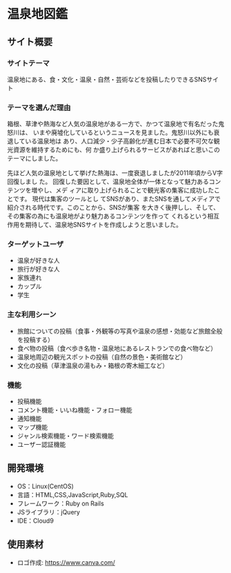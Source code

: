 # 温泉地図鑑

## サイト概要
### サイトテーマ
温泉地にある、食・文化・温泉・自然・芸術などを投稿したりできるSNSサイト


### テーマを選んだ理由
箱根、草津や熱海など人気の温泉地がある一方で、かつて温泉地で有名だった鬼怒川は、
いまや廃墟化しているというニュースを見ました。鬼怒川以外にも衰退している温泉地は
あり、人口減少・少子高齢化が進む日本で必要不可欠な観光資源を維持するためにも、何
か盛り上げられるサービスがあればと思いこのテーマにしました。

先ほど人気の温泉地として挙げた熱海は、一度衰退しましたが2011年頃からV字回復しまし
た。 回復した要因として、温泉地全体が一体となって魅力あるコンテンツを増やし、メデ
ィアに取り上げられることで観光客の集客に成功したことです。 現代は集客のツールとし
てSNSがあり、またSNSを通してメディアで紹介される時代です。このことから、SNSが集客
を大きく後押しし、そして、その集客の為にも温泉地がより魅力あるコンテンツを作って
くれるという相互作用を期待して、温泉地SNSサイトを作成しようと思いました。



### ターゲットユーザ
- 温泉が好きな人
- 旅行が好きな人
- 家族連れ
- カップル
- 学生

### 主な利用シーン
- 旅館についての投稿（食事・外観等の写真や温泉の感想・効能など旅館全般を投稿する）
- 食べ物の投稿（食べ歩き名物・温泉地にあるレストランでの食べ物など）
- 温泉地周辺の観光スポットの投稿（自然の景色・美術館など）
- 文化の投稿（草津温泉の湯もみ・箱根の寄木細工など）

### 機能
- 投稿機能
- コメント機能・いいね機能・フォロー機能
- 通知機能
- マップ機能
- ジャンル検索機能・ワード検索機能
- ユーザー認証機能

## 開発環境
- OS：Linux(CentOS)
- 言語：HTML,CSS,JavaScript,Ruby,SQL
- フレームワーク：Ruby on Rails
- JSライブラリ：jQuery
- IDE：Cloud9

## 使用素材
- ロゴ作成: https://www.canva.com/